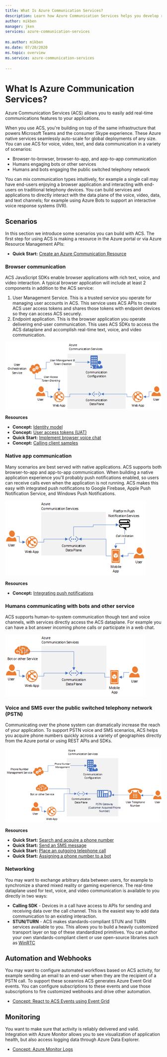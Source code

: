 ```yaml
---
title: What Is Azure Communication Services?
description: Learn how Azure Communication Services helps you develop rich user experiences with real-time communications.
author: mikben
manager: jken
services: azure-communication-services

ms.author: mikben
ms.date: 07/20/2020
ms.topic: overview
ms.service: azure-communication-services

--- 
```



# What Is Azure Communication Services?

Azure Communication Services (ACS) allows you to easily add real-time communications features to your applications.

When you use ACS, you're building on top of the same infrastructure that powers Microsoft Teams and the consumer Skype experience. These Azure native services seamlessly auto-scale for global deployments of any size. You can use ACS for voice, video, text, and data communication in a variety of scenarios:

- Browser-to-browser, browser-to-app, and app-to-app communication
- Humans engaging bots or other services
- Humans and bots engaging the public switched telephony network 

You can mix communication types intuitively, for example a single call may have end-users enjoying a browser application and interacting with end-users on traditional telephony devices. You can build services and applications to directly interact with the data plane of the voice, video, data, and text channels; for example using Azure Bots to support an interactive voice response systems (IVR).

## Scenarios 

In this section we introduce some scenarios you can build with ACS. The first step for using ACS is making a resource in the Azure portal or via Azure Resource Management APIs:

- **Quick Start:** [Create an Azure Communication Resource](./quickstarts/create-a-communication-resource.md)

### Browser communication
ACS JavaScript SDKs enable browser applications with rich text, voice, and video interaction. A typical browser application will include at least 2 components in addition to the ACS service:

1. User Management Service. This is a trusted service you operate for managing user accounts in ACS. This service uses ACS APIs to create ACS user access tokens and shares those tokens with endpoint devices so they can access ACS securely.
2. Endpoint application. This is the browser application you operate delivering end-user communication. This uses ACS SDKs to access the ACS dataplane and accomplish real-time text, voice, and video communication.

![Browser architecture](./media/archdiagram-browser.png)

**Resources** 
- **Concept:** [Identity model](./concepts/identity-model.md)
- **Concept:** [User access tokens (UAT)](./concepts/user-access-tokens.md)
- **Quick Start:** [Implement browser voice chat](./quickstarts/get-started-with-voice.md)
- **Concept:** [Calling client samples](./concepts/calling-client-samples.md)

### Native app communication
Many scenarios are best served with native applications. ACS supports both browser-to-app and app-to-app communication. When building a native application experience you'll probably push notifications enabled, so users can receive calls even when the application is not running. ACS makes this easy with integrated push notifications to Google Firebase, Apple Push Notification Service, and Windows Push Notifications.

![Browser architecture](./media/archdiagram-app.png)

**Resources** 
- **Concept:** [Integrating push notifications](./concepts/notifications-azure-portal-registration.md)

### Humans communicating with bots and other service
ACS supports human-to-system communication though text and voice channels, with services directly access the ACS dataplane. For example you can have a bot answer incoming phone calls or participate in a web chat.

![Bot architecture](./media/archdiagram-bot.png)

### Voice and SMS over the public switched telephony network (PSTN)
Communicating over the phone system can dramatically increase the reach of your application. To support PSTN voice and SMS scenarios, ACS helps you acquire phone numbers quickly across a variety of geographies directly from the Azure portal or using REST APIs and SDKs.

![PSTN architecture](./media/archdiagram-pstn.png)

**Resources** 
- **Quick Start:** [Search and acquire a phone number](./quickstarts/search-and-aquire-phone-number.md)
- **Quick Start:** [Send an SMS message](./quickstarts/get-started-with-sms.md)
- **Quick Start:** [Place an outgoing telephone call](./quickstarts/get-started-with-phone.md)
- **Quick Start:** [Assigning a phone number to a bot](./quickstarts/assign-a-telephone-number-to-an-acs-bot.md)

### Networking 
You may want to exchange arbitrary data between users, for example to synchronize a shared mixed reality or gaming experience. The real-time dataplane used for text, voice, and video communication is available to you directly in two ways:

- **Calling SDK** - Devices in a call have access to APIs for sending and receiving data over the call channel. This is the easiest way to add data communication to an existing interaction.
- **STUN/TURN** - ACS makes standards-compliant STUN and TURN services available to you. This allows you to build a heavily customized transport layer on top of these standardized primitives. You can author your own standards-compliant client or use open-source libraries such as [WinRTC](https://github.com/microsoft/winrtc)


## Automation and Webhooks
You may want to configure automated workflows based on ACS activity, for example sending an email to an end-user when they are the recipient of a PSTN call. To support these sceanrios ACS generates Azure Event Grid events. You can configure subscriptions to these events and use those subscriptions to fire customized webhooks and drive other automation. 

- [Concept: React to ACS Events using Event Grid](./concepts/acs-event-grid.md)

## Monitoring
You want to make sure that activity is reliably delivered and valid. Integration with Azure Monitor allows you to see visualization of application health, but also access logging data through Azure Data Explorer. 

- [Concept: Azure Monitor Logs](./concepts/logs-schema-list.md)

      
